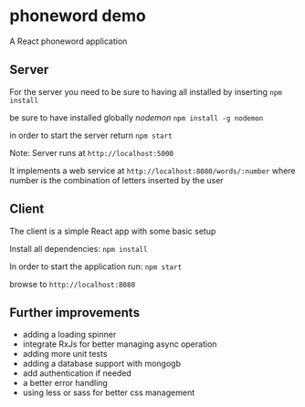 # phoneword demo
A React phoneword application

## Server
For the server you need to be sure to having all installed by inserting
`npm install`

be sure to have installed globally *nodemon*
`npm install -g nodemon`

in order to start the server return
`npm start`

Note: Server runs at `http://localhost:5000`

It implements a web service at `http://localhost:8080/words/:number` where number is the combination of letters inserted by the user

## Client

The client is a simple React app with some basic setup

Install all dependencies:
`npm install`

In order to start the application run:
`npm start`

browse to `http://localhost:8080`

## Further improvements
- adding a loading spinner
- integrate RxJs for better managing async operation
- adding more unit tests
- adding a database support with mongogb
- add authentication if needed
- a better error handling
- using less or sass for better css management
